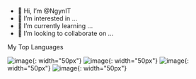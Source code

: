 - 👋 Hi, I’m @NgynIT
- 👀 I’m interested in ...
- 🌱 I’m currently learning ...
- 💞️ I’m looking to collaborate on ...

  
My Top Languages


![image](https://github.com/NgynIT/NgynIT/assets/140426009/960f2160-89ce-4655-b468-8080255555db){: width="50px"}
![image](https://github.com/NgynIT/NgynIT/assets/140426009/419dbd60-e77a-425f-beeb-ebd7510c960a){: width="50px"}
![image](https://github.com/NgynIT/NgynIT/assets/140426009/06dc2283-0196-4ef2-8e93-6c715314daed){: width="50px"}
![image](https://github.com/NgynIT/NgynIT/assets/140426009/0e2aefea-50e6-43c7-9296-f583167747ee){: width="50px"}



